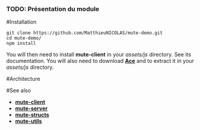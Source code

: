 ### TODO: Présentation du module

#Installation

```
git clone https://github.com/MatthieuNICOLAS/mute-demo.git
cd mute-demo/
npm install
```

You will then need to install **mute-client** in your *assets/js* directory. See its documentation.
You will also need to download [**Ace**](http://ace.c9.io/#nav=about) and to extract it in your *assets/js* directory.

#Architecture

#See also

* [**mute-client**](https://github.com/MatthieuNICOLAS/mute-client)
* [**mute-server**](https://github.com/MatthieuNICOLAS/mute-server)
* [**mute-structs**](https://github.com/MatthieuNICOLAS/mute-structs)
* [**mute-utils**](https://github.com/MatthieuNICOLAS/mute-utils)
